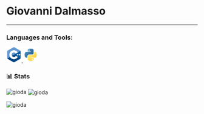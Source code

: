 # Giovanni Dalmasso

---

<h3 align="left">Languages and Tools:</h3>
<p align="left"> <a href="https://www.w3schools.com/cpp/" target="_blank" rel="noreferrer"> <img src="https://raw.githubusercontent.com/devicons/devicon/master/icons/cplusplus/cplusplus-original.svg" alt="cplusplus" width="40" height="40"/> </a> <a href="https://www.python.org" target="_blank" rel="noreferrer"> <img src="https://raw.githubusercontent.com/devicons/devicon/master/icons/python/python-original.svg" alt="python" width="40" height="40"/> </a> </p>


### 📊 Stats

<p><img align="left" src="https://github-readme-stats.vercel.app/api/top-langs?username=gioda&show_icons=true&locale=en&layout=compact" alt="gioda" /></p>

<p>&nbsp;<img align="center" src="https://github-readme-stats.vercel.app/api?username=gioda&show_icons=true&locale=en" alt="gioda" /></p>

<p><img align="center" src="https://github-readme-streak-stats.herokuapp.com/?user=gioda&" alt="gioda" /></p>
